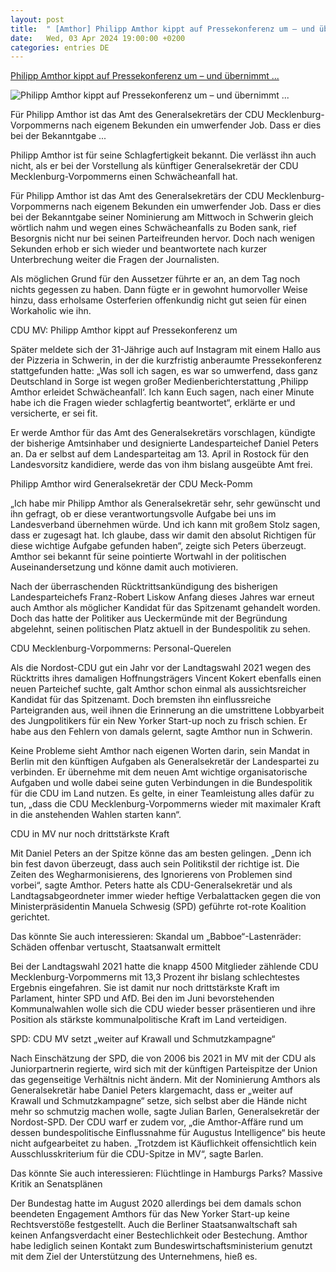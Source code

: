 ```yaml
---
layout: post
title:  " [Amthor] Philipp Amthor kippt auf Pressekonferenz um – und übernimmt ..."
date:   Wed, 03 Apr 2024 19:00:00 +0200
categories: entries DE
---
```

[Philipp Amthor kippt auf Pressekonferenz um – und übernimmt ...](https://www.mopo.de/im-norden/meck-pomm/philipp-amthor-kippt-auf-pressekonferenz-um-und-uebernimmt-wichtigen-posten/)

![Philipp Amthor kippt auf Pressekonferenz um – und übernimmt ...](https://cdn.mopo.de/uploads/sites/4/2024/04/amthor-405933307-scaled.jpeg?resize=1024%2C600&crop=0px%2C140px%2C2560px%2C1499px)

Für Philipp Amthor ist das Amt des Generalsekretärs der CDU Mecklenburg-Vorpommerns nach eigenem Bekunden ein umwerfender Job. Dass er dies bei der Bekanntgabe ...

Philipp Amthor ist für seine Schlagfertigkeit bekannt. Die verlässt ihn auch nicht, als er bei der Vorstellung als künftiger Generalsekretär der CDU Mecklenburg-Vorpommerns einen Schwächeanfall hat.

Für Philipp Amthor ist das Amt des Generalsekretärs der CDU Mecklenburg-Vorpommerns nach eigenem Bekunden ein umwerfender Job. Dass er dies bei der Bekanntgabe seiner Nominierung am Mittwoch in Schwerin gleich wörtlich nahm und wegen eines Schwächeanfalls zu Boden sank, rief Besorgnis nicht nur bei seinen Parteifreunden hervor. Doch nach wenigen Sekunden erhob er sich wieder und beantwortete nach kurzer Unterbrechung weiter die Fragen der Journalisten.

Als möglichen Grund für den Aussetzer führte er an, an dem Tag noch nichts gegessen zu haben. Dann fügte er in gewohnt humorvoller Weise hinzu, dass erholsame Osterferien offenkundig nicht gut seien für einen Workaholic wie ihn.

CDU MV: Philipp Amthor kippt auf Pressekonferenz um

Später meldete sich der 31-Jährige auch auf Instagram mit einem Hallo aus der Pizzeria in Schwerin, in der die kurzfristig anberaumte Pressekonferenz stattgefunden hatte: „Was soll ich sagen, es war so umwerfend, dass ganz Deutschland in Sorge ist wegen großer Medienberichterstattung ,Philipp Amthor erleidet Schwächeanfall‘. Ich kann Euch sagen, nach einer Minute habe ich die Fragen wieder schlagfertig beantwortet“, erklärte er und versicherte, er sei fit.

Er werde Amthor für das Amt des Generalsekretärs vorschlagen, kündigte der bisherige Amtsinhaber und designierte Landesparteichef Daniel Peters an. Da er selbst auf dem Landesparteitag am 13. April in Rostock für den Landesvorsitz kandidiere, werde das von ihm bislang ausgeübte Amt frei.

Philipp Amthor wird Generalsekretär der CDU Meck-Pomm

„Ich habe mir Philipp Amthor als Generalsekretär sehr, sehr gewünscht und ihn gefragt, ob er diese verantwortungsvolle Aufgabe bei uns im Landesverband übernehmen würde. Und ich kann mit großem Stolz sagen, dass er zugesagt hat. Ich glaube, dass wir damit den absolut Richtigen für diese wichtige Aufgabe gefunden haben“, zeigte sich Peters überzeugt. Amthor sei bekannt für seine pointierte Wortwahl in der politischen Auseinandersetzung und könne damit auch motivieren.

Nach der überraschenden Rücktrittsankündigung des bisherigen Landesparteichefs Franz-Robert Liskow Anfang dieses Jahres war erneut auch Amthor als möglicher Kandidat für das Spitzenamt gehandelt worden. Doch das hatte der Politiker aus Ueckermünde mit der Begründung abgelehnt, seinen politischen Platz aktuell in der Bundespolitik zu sehen.

CDU Mecklenburg-Vorpommerns: Personal-Querelen

Als die Nordost-CDU gut ein Jahr vor der Landtagswahl 2021 wegen des Rücktritts ihres damaligen Hoffnungsträgers Vincent Kokert ebenfalls einen neuen Parteichef suchte, galt Amthor schon einmal als aussichtsreicher Kandidat für das Spitzenamt. Doch bremsten ihn einflussreiche Parteigranden aus, weil ihnen die Erinnerung an die umstrittene Lobbyarbeit des Jungpolitikers für ein New Yorker Start-up noch zu frisch schien. Er habe aus den Fehlern von damals gelernt, sagte Amthor nun in Schwerin.

Keine Probleme sieht Amthor nach eigenen Worten darin, sein Mandat in Berlin mit den künftigen Aufgaben als Generalsekretär der Landespartei zu verbinden. Er übernehme mit dem neuen Amt wichtige organisatorische Aufgaben und wolle dabei seine guten Verbindungen in die Bundespolitik für die CDU im Land nutzen. Es gelte, in einer Teamleistung alles dafür zu tun, „dass die CDU Mecklenburg-Vorpommerns wieder mit maximaler Kraft in die anstehenden Wahlen starten kann“.

CDU in MV nur noch drittstärkste Kraft

Mit Daniel Peters an der Spitze könne das am besten gelingen. „Denn ich bin fest davon überzeugt, dass auch sein Politikstil der richtige ist. Die Zeiten des Wegharmonisierens, des Ignorierens von Problemen sind vorbei“, sagte Amthor. Peters hatte als CDU-Generalsekretär und als Landtagsabgeordneter immer wieder heftige Verbalattacken gegen die von Ministerpräsidentin Manuela Schwesig (SPD) geführte rot-rote Koalition gerichtet.

Das könnte Sie auch interessieren: Skandal um „Babboe“-Lastenräder: Schäden offenbar vertuscht, Staatsanwalt ermittelt

Bei der Landtagswahl 2021 hatte die knapp 4500 Mitglieder zählende CDU Mecklenburg-Vorpommerns mit 13,3 Prozent ihr bislang schlechtestes Ergebnis eingefahren. Sie ist damit nur noch drittstärkste Kraft im Parlament, hinter SPD und AfD. Bei den im Juni bevorstehenden Kommunalwahlen wolle sich die CDU wieder besser präsentieren und ihre Position als stärkste kommunalpolitische Kraft im Land verteidigen.

SPD: CDU MV setzt „weiter auf Krawall und Schmutzkampagne“

Nach Einschätzung der SPD, die von 2006 bis 2021 in MV mit der CDU als Juniorpartnerin regierte, wird sich mit der künftigen Parteispitze der Union das gegenseitige Verhältnis nicht ändern. Mit der Nominierung Amthors als Generalsekretär habe Daniel Peters klargemacht, dass er „weiter auf Krawall und Schmutzkampagne“ setze, sich selbst aber die Hände nicht mehr so schmutzig machen wolle, sagte Julian Barlen, Generalsekretär der Nordost-SPD. Der CDU warf er zudem vor, „die Amthor-Affäre rund um dessen bundespolitische Einflussnahme für Augustus Intelligence“ bis heute nicht aufgearbeitet zu haben. „Trotzdem ist Käuflichkeit offensichtlich kein Ausschlusskriterium für die CDU-Spitze in MV“, sagte Barlen.

Das könnte Sie auch interessieren: Flüchtlinge in Hamburgs Parks? Massive Kritik an Senatsplänen

Der Bundestag hatte im August 2020 allerdings bei dem damals schon beendeten Engagement Amthors für das New Yorker Start-up keine Rechtsverstöße festgestellt. Auch die Berliner Staatsanwaltschaft sah keinen Anfangsverdacht einer Bestechlichkeit oder Bestechung. Amthor habe lediglich seinen Kontakt zum Bundeswirtschaftsministerium genutzt mit dem Ziel der Unterstützung des Unternehmens, hieß es.


